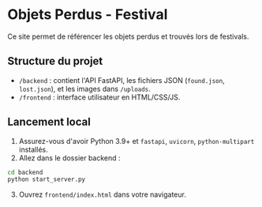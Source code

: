
# Objets Perdus - Festival

Ce site permet de référencer les objets perdus et trouvés lors de festivals.

## Structure du projet

- `/backend` : contient l'API FastAPI, les fichiers JSON (`found.json`, `lost.json`), et les images dans `/uploads`.
- `/frontend` : interface utilisateur en HTML/CSS/JS.

## Lancement local

1. Assurez-vous d'avoir Python 3.9+ et `fastapi`, `uvicorn`, `python-multipart` installés.
2. Allez dans le dossier backend :
```bash
cd backend
python start_server.py
```
3. Ouvrez `frontend/index.html` dans votre navigateur.
